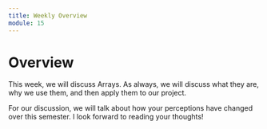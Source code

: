 ```yaml
---
title: Weekly Overview
module: 15
---
```


# Overview <br />

This week, we will discuss Arrays.  As always, we will discuss what they are, why we use them, and then apply them to our project.

For our discussion, we will talk about how your perceptions have changed over this semester.  I look forward to reading your thoughts!